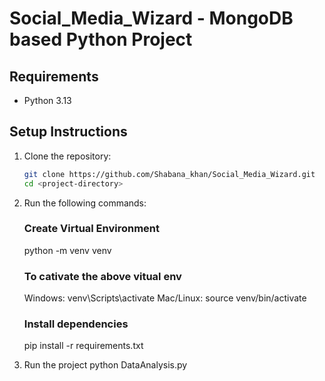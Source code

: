 # Social_Media_Wizard - MongoDB based Python Project

## Requirements
- Python 3.13

## Setup Instructions

1. Clone the repository:
   ```sh
   git clone https://github.com/Shabana_khan/Social_Media_Wizard.git
   cd <project-directory>
   
2. Run the following commands:
   ### Create Virtual Environment
   python -m venv venv

   ### To cativate the above vitual env
   Windows: venv\Scripts\activate
   Mac/Linux: source venv/bin/activate

   ### Install dependencies
   pip install -r requirements.txt

5. Run the project
   python DataAnalysis.py
